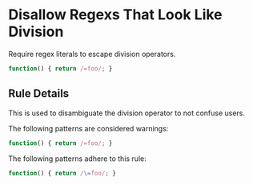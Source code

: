 # Disallow Regexs That Look Like Division

Require regex literals to escape division operators.

```js
function() { return /=foo/; }
```

## Rule Details

This is used to disambiguate the division operator to not confuse users.

The following patterns are considered warnings:

```js
function() { return /=foo/; }
```

The following patterns adhere to this rule:

```js
function() { return /\=foo/; }
```
